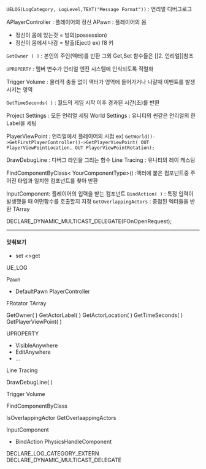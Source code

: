
`UELOG(LogCategory, LogLevel,TEXT("Message Format"))` : 언리얼 디버그로그

APlayerController : 플레이어의 정신
APawn : 플레이어의 몸
- 정신이 몸에 있는것 = 빙의(possession)
- 정신이 몸에서 나감 = 탈출(Eject) ex) f8 키

`GetOwner ( )` : 본인의 주인(엑터)를 반환 그외 Get,Set 함수들은 [[2. 언리얼]]참조

`UPROPERTY` : 맴버 변수가 언리얼 엔진 시스템에 인식되도록 직렬화

Trigger Volume : 물리적 충돌 없이 액터가 영역에 들어가거나 나갈때 이벤트를 발생시키는 영역

`GetTimeSeconds( )` : 월드의 게임 시작 이후 경과된 시간(초)를 반환

Project Settings : 모든 언리얼 세팅
World Settings : 유니티의 씬같은 언리얼의 한 Label을 세팅

PlayerViewPoint : 언리얼에서 플레이어의 시점
ex)  `GetWorld()->GetFirstPlayerController()->GetPlayerViewPoint( OUT PlayerViewPointLocation, OUT PlayerViewPointRotation);`

DrawDebugLine : 디버그 라인을 그리는 함수
Line Tracing : 유니티의 레이 캐스팅

FindComponentByClass< YourComponentType>() :액터에 붙은 컴포넌트중 주어진 타입과 일치한 컴포넌트를 찾아 반환

InputComponent: 플레이어의 입력을 받는 컴포넌트
`BindAction( )`  : 특정 입력이 발생했을 때 어떤함수를 호출할지 지정
`GetOverlappingActors` : 중첩된 엑터들을 반환 TArray

DECLARE_DYNAMIC_MULTICAST_DELEGATE(FOnOpenRequest);

---
#### 맞춰보기
- set <>get

UE_LOG

Pawn
- DefaultPawn
PlayerController

FRotator
TArray

GetOwner( )
GetActorLabel( )
GetActorLocation( )
GetTimeSeconds( )
GetPlayerViewPoint( )

UPROPERTY
- VisibleAnywhere
- EditAnywhere
- ...

Line Tracing

DrawDebugLine( )

Trigger Volume

FindComponentByClass

IsOverlappingActor
GetOverlaappingActors

InputComponent
- BindAction
PhysicsHandleComponent

DECLARE_LOG_CATEGORY_EXTERN
DECLARE_DYNAMIC_MULTICAST_DELEGATE
